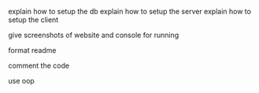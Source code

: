 explain how to setup the db
explain how to setup the server
explain how to setup the client

give screenshots of website and console for running

format readme

comment the code

use oop
